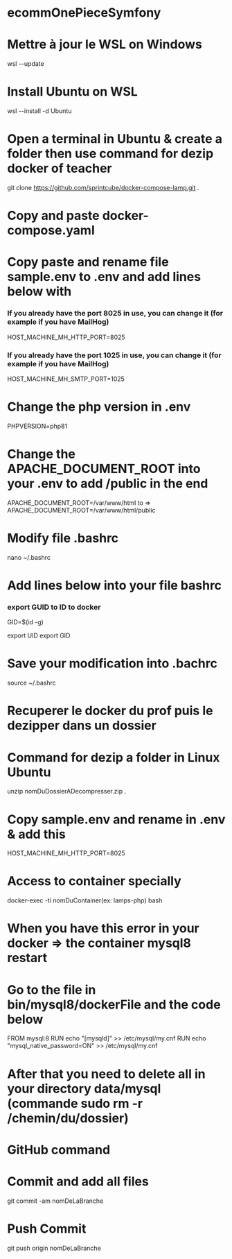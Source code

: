 # ecommOnePieceSymfony





# Mettre à jour le WSL on Windows
wsl --update

# Install Ubuntu on WSL 
wsl --install -d Ubuntu

# Open a terminal in Ubuntu & create a folder then use command for dezip docker of teacher
git clone https://github.com/sprintcube/docker-compose-lamp.git .

# Copy and paste docker-compose.yaml

# Copy paste and rename file sample.env to .env and add lines below with ###

### If you already have the port 8025 in use, you can change it (for example if you have MailHog)
HOST_MACHINE_MH_HTTP_PORT=8025
 
### If you already have the port 1025 in use, you can change it (for example if you have MailHog)
HOST_MACHINE_MH_SMTP_PORT=1025

# Change the php version in .env 
PHPVERSION=php81

# Change the APACHE_DOCUMENT_ROOT into your .env to add /public in the end
APACHE_DOCUMENT_ROOT=/var/www/html to => APACHE_DOCUMENT_ROOT=/var/www/html/public


# Modify file .bashrc 
nano ~/.bashrc

# Add lines below into your file bashrc
### export GUID to ID to docker
GID=$(id -g)

export UID
export GID

# Save your modification into .bachrc
source ~/.bashrc


# Recuperer le docker du prof puis le dezipper dans un dossier

# Command for dezip a folder in Linux Ubuntu
unzip nomDuDossierADecompresser.zip .

# Copy sample.env and rename in .env & add this
HOST_MACHINE_MH_HTTP_PORT=8025

# Access to container specially
docker-exec -ti nomDuContainer(ex: lamps-php) bash

# When you have this error in your docker => the container mysql8 restart 
# Go to the file in bin/mysql8/dockerFile and the code below
FROM mysql:8
RUN echo "[mysqld]" >> /etc/mysql/my.cnf
RUN echo "mysql_native_password=ON" >> /etc/mysql/my.cnf
# After that you need to delete all in your directory data/mysql (commande sudo rm -r /chemin/du/dossier)

# GitHub command

# Commit and add all files 

git commit -am nomDeLaBranche

# Push Commit

git push origin nomDeLaBranche

